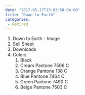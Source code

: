 ```yaml
---
date: "2017-05-17T13:03:58-04:00"
title: "Down to Earth"
categories:
 - Retired
---
```

<ol>
 <li>Down to Earth - Image</li>
 <li>Sell Sheet</li>
 <li>Downloads</li>
 <li>Colors
  <ol>
    <li>Black</li>
    <li>Cream Pantone 7506 C</li>
    <li>Orange Pantone 138 C</li>
    <li>Blue Pantone 7464 C</li>
    <li>Green Pantone 7490 C</li>
    <li>Beige Pantone 7503 C</li>
  </ol>
 </li>
</ol>
